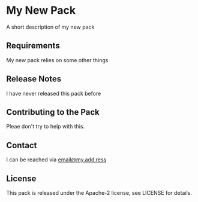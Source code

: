 # My New Pack
A short description of my new pack

## Requirements
My new pack relies on some other things

## Release Notes
I have never released this pack before

## Contributing to the Pack
Pleae don't try to help with this.

## Contact
I can be reached via email@my.add.ress

## License
This pack is released under the Apache-2 license, see LICENSE for details.
